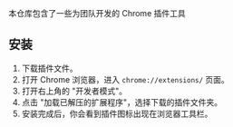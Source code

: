 本仓库包含了一些为团队开发的 Chrome 插件工具


## 安装
1. 下载插件文件。
2. 打开 Chrome 浏览器，进入 `chrome://extensions/` 页面。
3. 打开右上角的 "开发者模式"。
4. 点击 "加载已解压的扩展程序"，选择下载的插件文件夹。
5. 安装完成后，你会看到插件图标出现在浏览器工具栏。